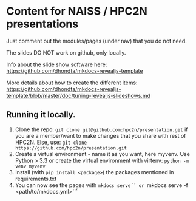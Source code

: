 # Content for NAISS / HPC2N presentations   

Just comment out the modules/pages (under nav) that you do not need.

The slides DO NOT work on github, only locally. 

Info about the slide show software here: https://github.com/dhondta/mkdocs-revealjs-template 

More details about how to create the different items: https://github.com/dhondta/mkdocs-revealjs-template/blob/master/doc/tuning-revealjs-slideshows.md 

## Running it locally. 

1. Clone the repo: ``git clone git@github.com:hpc2n/presentation.git`` if you are a member/want to make changes that you share with rest of HPC2N. Else, use: ``git clone https://github.com/hpc2n/presentation.git`` 
2. Create a virtual environment - name it as you want, here myvenv. Use Python > 3.3 or create the virtual environment with virtenv: ``python -m venv myvenv`` 
3. Install (with ``pip install <package>``) the packages mentioned in requirements.txt 
4. You can now see the pages with ``mkdocs serve´´ or ``mkdocs serve -f <path/to/mkdocs.yml>```




